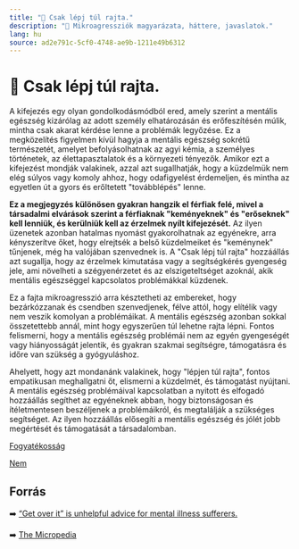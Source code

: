```yaml
---
title: "🚫 Csak lépj túl rajta."
description: "🚫 Mikroagressziók magyarázata, háttere, javaslatok."
lang: hu
source: ad2e791c-5cf0-4748-ae9b-1211e49b6312
---
```


<div class="wiki-content agression-title">

# 🚫 Csak lépj túl rajta.

A  kifejezés egy olyan gondolkodásmódból ered, amely szerint a mentális egészség kizárólag az adott személy elhatározásán és erőfeszítésén múlik, mintha csak akarat kérdése lenne a problémák legyőzése. Ez a megközelítés figyelmen kívül hagyja a mentális egészség sokrétű természetét, amelyet befolyásolhatnak az agyi kémia, a személyes történetek, az élettapasztalatok és a környezeti tényezők. Amikor ezt a kifejezést mondják valakinek, azzal azt sugallhatják, hogy a küzdelmük nem elég súlyos vagy komoly ahhoz, hogy odafigyelést érdemeljen, és mintha az egyetlen út a gyors és erőltetett "továbblépés" lenne.

**Ez a megjegyzés különösen gyakran hangzik el férfiak felé, mivel a társadalmi elvárások szerint a férfiaknak "keményeknek" és "erőseknek" kell lenniük, és kerülniük kell az érzelmek nyílt kifejezését.** Az ilyen üzenetek azonban hatalmas nyomást gyakorolhatnak az egyénekre, arra kényszerítve őket, hogy elrejtsék a belső küzdelmeiket és "keménynek" tűnjenek, még ha valójában szenvednek is. A "Csak lépj túl rajta" hozzáállás azt sugallja, hogy az érzelmek kimutatása vagy a segítségkérés gyengeség jele, ami növelheti a szégyenérzetet és az elszigeteltséget azoknál, akik mentális egészséggel kapcsolatos problémákkal küzdenek.

Ez a fajta mikroagresszió arra késztetheti az embereket, hogy bezárkózzanak és csendben szenvedjenek, félve attól, hogy elítélik vagy nem veszik komolyan a problémáikat. A mentális egészség azonban sokkal összetettebb annál, mint hogy egyszerűen túl lehetne rajta lépni. Fontos felismerni, hogy a mentális egészség problémái nem az egyén gyengeségét vagy hiányosságát jelentik, és gyakran szakmai segítségre, támogatásra és időre van szükség a gyógyuláshoz.

Ahelyett, hogy azt mondanánk valakinek, hogy "lépjen túl rajta", fontos empatikusan meghallgatni őt, elismerni a küzdelmét, és támogatást nyújtani. A mentális egészség problémáival kapcsolatban a nyitott és elfogadó hozzáállás segíthet az egyéneknek abban, hogy biztonságosan és ítéletmentesen beszéljenek a problémáikról, és megtalálják a szükséges segítséget. Az ilyen hozzáállás elősegíti a mentális egészség és jólét jobb megértését és támogatását a társadalomban.

<div class="categories">

[Fogyatékosság](/#/entry?id=fogyatekossag)

[Nem](/#/entry?id=nem)

</div>

## Forrás

➡️ [“Get over it” is unhelpful advice for mental illness sufferers.](https://www.healthyplace.com/blogs/survivingmentalhealthstigma/2016/09/get-over-it-is-not-helpful-advice-for-mental-illnesses  )

➡️ [The Micropedia](https://www.themicropedia.org/)


</div>